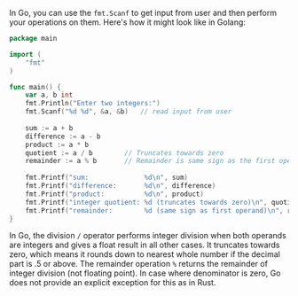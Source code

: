 In Go, you can use the `fmt.Scanf` to get input from user and then perform your operations on them.
Here's how it might look like in Golang:

```go
package main

import (
	"fmt"
)

func main() {
	var a, b int
	fmt.Println("Enter two integers:")
    fmt.Scanf("%d %d", &a, &b)   // read input from user
    
    sum := a + b
	difference := a - b
	product := a * b
	quotient := a / b        // Truncates towards zero
	remainder := a % b       // Remainder is same sign as the first operand
    
	fmt.Printf("sum:              %d\n", sum)
    fmt.Printf("difference:       %d\n", difference)
    fmt.Printf("product:          %d\n", product)
    fmt.Printf("integer quotient: %d (truncates towards zero)\n", quotient)
	fmt.Printf("remainder:        %d (same sign as first operand)\n", remainder)
}
```
In Go, the division `/` operator performs integer division when both operands are integers and gives a float result in all other cases. It truncates towards zero, which means it rounds down to nearest whole number if the decimal part is .5 or above. The remainder operation `%` returns the remainder of integer division (not floating point). In case where denominator is zero, Go does not provide an explicit exception for this as in Rust.

